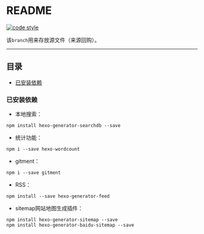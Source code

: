 README
===========================

[![code style](https://img.shields.io/badge/code%20style-standard-brightgreen.svg)](http://standardjs.com/)

该`branch`用来存放源文件（来源回购）。

****
## 目录
* [已安装依赖](#已安装依赖)

### 已安装依赖

- 本地搜索：
```
npm install hexo-generator-searchdb --save
```

- 统计功能：
```
npm i --save hexo-wordcount
```

- gitment：
```
npm i --save gitment
```

- RSS：
```
npm install --save hexo-generator-feed
```

- sitemap网站地图生成插件：
```
npm install hexo-generator-sitemap --save
npm install hexo-generator-baidu-sitemap --save
```
